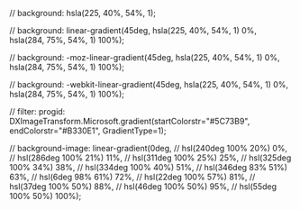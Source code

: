 // background: hsla(225, 40%, 54%, 1);

// background: linear-gradient(45deg, hsla(225, 40%, 54%, 1) 0%, hsla(284, 75%, 54%, 1) 100%);

// background: -moz-linear-gradient(45deg, hsla(225, 40%, 54%, 1) 0%, hsla(284, 75%, 54%, 1) 100%);

// background: -webkit-linear-gradient(45deg, hsla(225, 40%, 54%, 1) 0%, hsla(284, 75%, 54%, 1) 100%);

// filter: progid: DXImageTransform.Microsoft.gradient(startColorstr="#5C73B9", endColorstr="#B330E1", GradientType=1);


// background-image: linear-gradient(0deg,
//   hsl(240deg 100% 20%) 0%,
//   hsl(286deg 100% 21%) 11%,
//   hsl(311deg 100% 25%) 25%,
//   hsl(325deg 100% 34%) 38%,
//   hsl(334deg 100% 40%) 51%,
//   hsl(346deg 83% 51%) 63%,
//   hsl(6deg 98% 61%) 72%,
//   hsl(22deg 100% 57%) 81%,
//   hsl(37deg 100% 50%) 88%,
//   hsl(46deg 100% 50%) 95%,
//   hsl(55deg 100% 50%) 100%);
